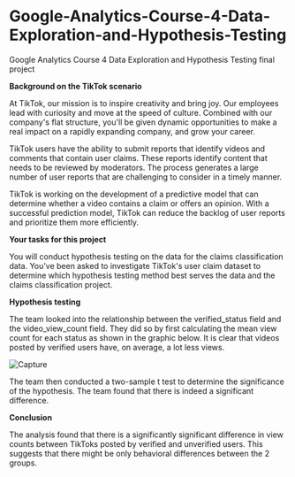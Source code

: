 # Google-Analytics-Course-4-Data-Exploration-and-Hypothesis-Testing
Google Analytics Course 4 Data Exploration and Hypothesis Testing final project

**Background on the TikTok scenario**

At TikTok, our mission is to inspire creativity and bring joy. Our employees lead with curiosity and move at the speed of culture. Combined with our company's flat structure, you'll be given dynamic opportunities to make a real impact on a rapidly expanding company, and grow your career.

TikTok users have the ability to submit reports that identify videos and comments that contain user claims. These reports identify content that needs to be reviewed by moderators. The process generates a large number of user reports that are challenging to consider in a timely manner. 

TikTok is working on the development of a predictive model that can determine whether a video contains a claim or offers an opinion. With a successful prediction model, TikTok can reduce the backlog of user reports and prioritize them more efficiently.

**Your tasks for this project**

You will conduct hypothesis testing on the data for the claims classification data. You’ve been asked to investigate TikTok's user claim dataset to determine which hypothesis testing method best serves the data and the claims classification project.

**Hypothesis testing**

The team looked into the relationship between the verified_status field and the video_view_count field. They did so by first calculating the mean view count for each status as shown in the graphic below. It is clear that videos posted by verified users have, on average, a lot less views.

![Capture](https://github.com/mastings/Google-Analytics-Course-4-Data-Exploration-and-Hypothesis-Testing/assets/22780966/cf12a709-f1f6-4d68-9c6d-c902bf5cc375)

The team then conducted a two-sample t test to determine the significance of the hypothesis. The team found that there is indeed a significant difference. 

**Conclusion**

The analysis found that there is a significantly significant difference in view counts between TikToks posted by verified and unverified users. This suggests that there might be only behavioral differences between the 2 groups. 
